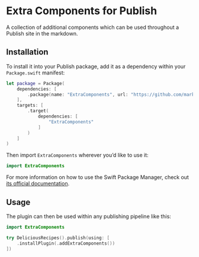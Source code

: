 # Extra Components for Publish

A collection of additional components which can be used throughout a Publish site in the markdown.

## Installation

To install it into your Publish package, add it as a dependency within your `Package.swift` manifest:

```swift
let package = Package(
    dependencies: [
        .package(name: "ExtraComponents", url: "https://github.com/markbattistella/extra-components-publish-plugin", from: "1.0.0")
    ],
    targets: [
        .target(
            dependencies: [
                "ExtraComponents"
            ]
        )
    ]
)
```

Then import `ExtraComponents` wherever you’d like to use it:

```swift
import ExtraComponents
```

For more information on how to use the Swift Package Manager, check out [its official documentation](https://github.com/apple/swift-package-manager/tree/master/Documentation).

## Usage

The plugin can then be used within any publishing pipeline like this:

```swift
import ExtraComponents

try DeliciousRecipes().publish(using: [
    .installPlugin(.addExtraComponents())
])
```
